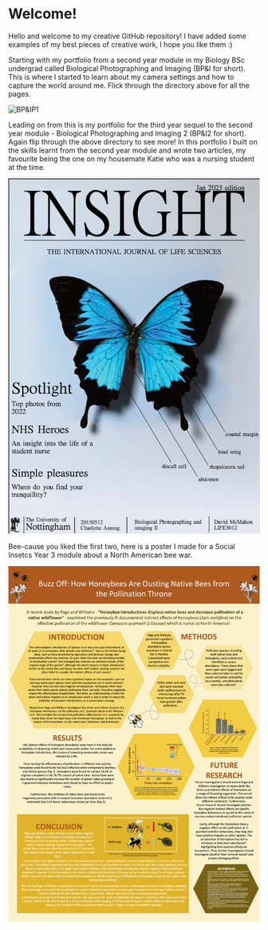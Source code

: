 # Welcome!
Hello and welcome to my creative GitHub repository! I have added some examples of my best pieces of creative work, I hope you like them :)

Starting with my portfolio from a second year module in my Biology BSc undergrad called Biological Photographing and Imaging (BP&I for short). This is where I started to learn about my camera settings and how to capture the world around me. Flick through the directory above for all the pages.

![BP&IP1](biological_photographing_and_imaging_portfolio_1/page_0.jpg)

Leading on from this is my portfolio for the third year sequel to the second year module - Biological Photographing and Imaging 2 (BP&I2 for short). Again flip through the above directory to see more! In this portfolio I built on the skills learnt from the second year module and wrote two articles, my favourite being the one on my housemate Katie who was a nursing student at the time.

![BP&IP2](biological_photographing_and_imaging_portfolio_2/page_0.png)

Bee-cause you liked the first two, here is a poster I made for a Social Insetcs Year 3 module about a North American bee war.

![SIP](social_biology_poster.png)

